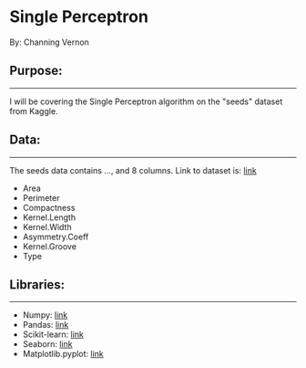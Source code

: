 # Single Perceptron
By: Channing Vernon

## Purpose:
---
I will be covering the Single Perceptron algorithm on the "seeds" dataset from Kaggle.

## Data: 
---
The seeds data contains ..., and 8 columns. Link to dataset is: [link](https://www.kaggle.com/jmcaro/wheat-seedsuci)

- Area 
- Perimeter
- Compactness
- Kernel.Length
- Kernel.Width 
- Asymmetry.Coeff
- Kernel.Groove
- Type

## Libraries:
---
- Numpy: [link](https://numpy.org)
- Pandas: [link](https://pandas.pydata.org)
- Scikit-learn: [link](https://scikit-learn.org/stable/)
- Seaborn: [link](https://seaborn.pydata.org)
- Matplotlib.pyplot: [link](https://matplotlib.org)


